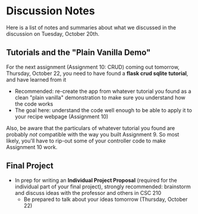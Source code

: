 # Discussion Notes

Here is a list of notes and summaries about what we discussed in the discussion on Tuesday, October 20th.

## Tutorials and the "Plain Vanilla Demo"

For the next assignment (Assignment 10: CRUD) coming out tomorrow, Thursday, October 22, you need to have found a **flask crud sqlite tutorial**, and have learned from it

- Recommended: re-create the app from whatever tutorial you found as a clean "plain vanilla" demonstration to make sure you understand how the code works
- The goal here: understand the code well enough to be able to apply it to your recipe webpage (Assignment 10)

Also, be aware that the particulars of whatever tutorial you found are probably *not* compatible with the way you built Assignment 9.  So most likely, you'll have to rip-out some of your controller code to make Assignment 10 work.

## Final Project

- In prep for writing an **Individual Project Proposal** (required for the individual part of your final project), strongly recommended: brainstorm and discuss ideas with the professor and others in CSC 210
  - Be prepared to talk about your ideas tomorrow (Thursday, October 22)